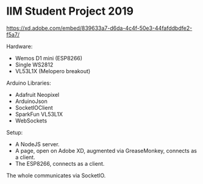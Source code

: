 # IIM Student Project 2019

https://xd.adobe.com/embed/839633a7-d6da-4c4f-50e3-44fafddbdfe2-f5a7/

Hardware:

- Wemos D1 mini (ESP8266)
- Single WS2812
- VL53L1X (Melopero breakout)

Arduino Libraries:

- Adafruit Neopixel
- ArduinoJson
- SocketIOClient
- SparkFun VL53L1X
- WebSockets

Setup:

- A NodeJS server.
- A page, open on Adobe XD, augmented via GreaseMonkey, connects as a client.
- The ESP8266, connects as a client.

The whole communicates via SocketIO.
